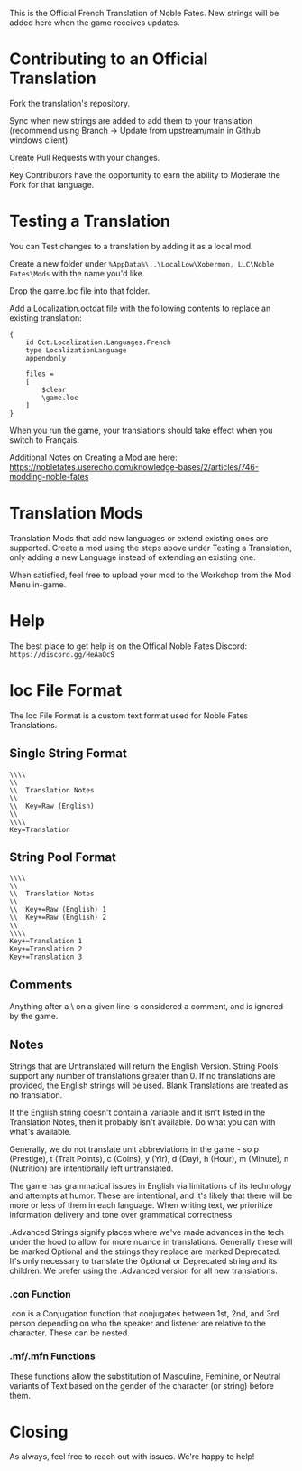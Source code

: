 This is the Official French Translation of Noble Fates. New strings will be added here when the game receives updates.

# Contributing to an Official Translation
Fork the translation's repository.

Sync when new strings are added to add them to your translation (recommend using Branch -> Update from upstream/main in Github windows client). 

Create Pull Requests with your changes. 

Key Contributors have the opportunity to earn the ability to Moderate the Fork for that language.

# Testing a Translation
You can Test changes to a translation by adding it as a local mod.

Create a new folder under ```%AppData%\..\LocalLow\Xobermon, LLC\Noble Fates\Mods``` with the name you'd like.

Drop the game.loc file into that folder.

Add a Localization.octdat file with the following contents to replace an existing translation:
```
{
    id Oct.Localization.Languages.French
    type LocalizationLanguage
    appendonly
    
    files = 
    [
        $clear
        \game.loc
    ]
}
```

When you run the game, your translations should take effect when you switch to Français.

Additional Notes on Creating a Mod are here: https://noblefates.userecho.com/knowledge-bases/2/articles/746-modding-noble-fates

# Translation Mods
Translation Mods that add new languages or extend existing ones are supported. Create a mod using the steps above under Testing a Translation, only adding a new Language instead of extending an existing one.

When satisfied, feel free to upload your mod to the Workshop from the Mod Menu in-game.

# Help
The best place to get help is on the Offical Noble Fates Discord: ```https://discord.gg/HeAaQcS```

# loc File Format
The loc File Format is a custom text format used for Noble Fates Translations.

## Single String Format
```
\\\\
\\
\\  Translation Notes
\\
\\	Key=Raw (English)
\\
\\\\
Key=Translation
```

## String Pool Format
```
\\\\
\\
\\  Translation Notes
\\
\\	Key+=Raw (English) 1
\\	Key+=Raw (English) 2
\\
\\\\
Key+=Translation 1
Key+=Translation 2
Key+=Translation 3
```

## Comments
Anything after a \\ on a given line is considered a comment, and is ignored by the game.

## Notes
Strings that are Untranslated will return the English Version. String Pools support any number of translations greater than 0. If no translations are provided, the English strings will be used. Blank Translations are treated as no translation.

If the English string doesn't contain a variable and it isn't listed in the Translation Notes, then it probably isn't available. Do what you can with what's available.

Generally, we do not translate unit abbreviations in the game - so p (Prestige), t (Trait Points), c (Coins), y (Yir), d (Day), h (Hour), m (Minute), n (Nutrition) are intentionally left untranslated.

The game has grammatical issues in English via limitations of its technology and attempts at humor. These are intentional, and it's likely that there will be more or less of them in each language. When writing text, we prioritize information delivery and tone over grammatical correctness.

.Advanced Strings signify places where we've made advances in the tech under the hood to allow for more nuance in translations. Generally these will be marked Optional and the strings they replace are marked Deprecated. It's only necessary to translate the Optional or Deprecated string and its children. We prefer using the .Advanced version for all new translations.

### .con Function
.con is a Conjugation function that conjugates between 1st, 2nd, and 3rd person depending on who the speaker and listener are relative to the character. These can be nested.

### .mf/.mfn Functions
These functions allow the substitution of Masculine, Feminine, or Neutral variants of Text based on the gender of the character (or string) before them.

# Closing
As always, feel free to reach out with issues. We're happy to help!


